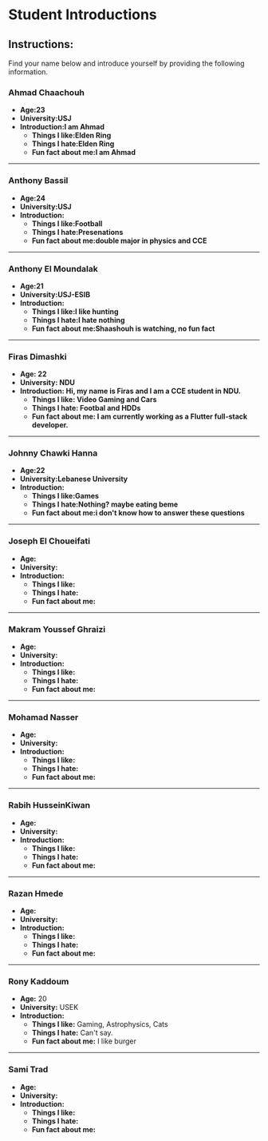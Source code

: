 # Student Introductions

## Instructions:

Find your name below and introduce yourself by providing the following information.

### Ahmad Chaachouh

- **Age:23**
- **University:USJ**
- **Introduction:I am Ahmad**
  - **Things I like:Elden Ring**
  - **Things I hate:Elden Ring**
  - **Fun fact about me:I am Ahmad**

---

### Anthony Bassil

- **Age:24**
- **University:USJ**
- **Introduction:**
  - **Things I like:Football**
  - **Things I hate:Presenations**
  - **Fun fact about me:double major in physics and CCE**

---

### Anthony El Moundalak

- **Age:21**
- **University:USJ-ESIB**
- **Introduction:**
  - **Things I like:I like hunting**
  - **Things I hate:I hate nothing**
  - **Fun fact about me:Shaashouh is watching, no fun fact**

---

### Firas Dimashki

- **Age: 22**
- **University: NDU**
- **Introduction: Hi, my name is Firas and I am a CCE student in NDU.**
  - **Things I like: Video Gaming and Cars**
  - **Things I hate: Footbal and HDDs**
  - **Fun fact about me: I am currently working as a Flutter full-stack developer.**

---

### Johnny Chawki Hanna

- **Age:22**
- **University:Lebanese University**
- **Introduction:**
  - **Things I like:Games**
  - **Things I hate:Nothing? maybe eating beme**
  - **Fun fact about me:i don't know how to answer these questions**

---

### Joseph El Choueifati

- **Age:**
- **University:**
- **Introduction:**
  - **Things I like:**
  - **Things I hate:**
  - **Fun fact about me:**

---

### Makram Youssef Ghraizi

- **Age:**
- **University:**
- **Introduction:**
  - **Things I like:**
  - **Things I hate:**
  - **Fun fact about me:**

---

### Mohamad Nasser

- **Age:**
- **University:**
- **Introduction:**
  - **Things I like:**
  - **Things I hate:**
  - **Fun fact about me:**

---

### Rabih HusseinKiwan

- **Age:**
- **University:**
- **Introduction:**
  - **Things I like:**
  - **Things I hate:**
  - **Fun fact about me:**

---

### Razan Hmede

- **Age:**
- **University:**
- **Introduction:**
  - **Things I like:**
  - **Things I hate:**
  - **Fun fact about me:**

---

### Rony Kaddoum

- **Age:** 20
- **University:** USEK
- **Introduction:**
  - **Things I like:** Gaming, Astrophysics, Cats
  - **Things I hate:** Can't say.
  - **Fun fact about me:** I like burger

---

### Sami Trad

- **Age:**
- **University:**
- **Introduction:**
  - **Things I like:**
  - **Things I hate:**
  - **Fun fact about me:**

